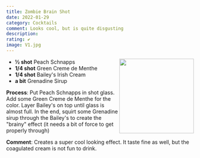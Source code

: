 ```yaml
---
title: Zombie Brain Shot
date: 2022-01-29
category: Cocktails
comment: Looks cool, but is quite disgusting
description: 
rating: ✔
image: V1.jpg
---
```


<img src="V1.jpg" width="200px" height="200px" style="float: right;">

 - **½ shot** Peach Schnapps
 - **1/4 shot** Green Creme de Menthe
 - **1/4 shot** Bailey's Irish Cream
 - **a bit** Grenadine Sirup

**Process**: Put Peach Schnapps in shot glass. Add some Green Creme de Menthe for the color. Layer Bailey's on top until glass is almost full. In the end, squirt some Grenadine sirup through the Bailey's to create the "brainy" effect (it needs a bit of force to get properly through)

**Comment**: Creates a super cool looking effect. It taste fine as well, but the coagulated cream is not fun to  drink.
